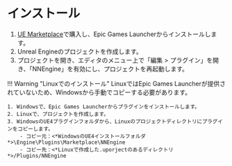 # インストール

1. [UE Marketplace](https://www.unrealengine.com/marketplace/product/74892c770dc149b1b5c4e872804e6ade)で購入し、Epic Games Launcherからインストールします。  
2. Unreal Engineのプロジェクトを作成します。
3. プロジェクトを開き、エディタのメニュー上で「編集 > プラグイン」を開き、「NNEngine」を有効にし、プロジェクトを再起動します。

!!! Warning "Linuxでのインストール"
    LinuxではEpic Games Launcherが提供されていないため、Windowsから手動でコピーする必要があります。
    
    1. Windowsで、Epic Games Launcherからプラグインをインストールします。
    2. Linuxで、プロジェクトを作成します。
    3. WindowsのUE4プラグインフォルダから、Linuxのプロジェクトディレクトリにプラグインをコピーします。
        - コピー元：<*WindowsのUE4インストールフォルダ*>\Engine\Plugins\Marketplace\NNEngine
        - コピー先：<*Linuxで作成した.uporjectのあるディレクトリ*>/Plugins/NNEngine
